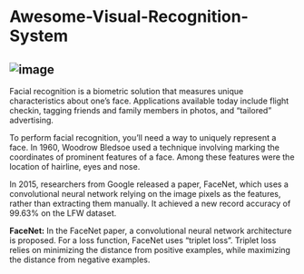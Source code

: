 # Awesome-Visual-Recognition-System
![image](https://github.com/mejbass/Awesome-Visual-Recognition-System/assets/130122304/0048db68-3e00-41db-b890-effc982caf8d)
-----
Facial recognition is a biometric solution that measures unique characteristics about one’s face. Applications available today include flight checkin, tagging friends and family members in photos, and “tailored” advertising.

To perform facial recognition, you’ll need a way to uniquely represent a face. In 1960, Woodrow Bledsoe used a technique involving marking the coordinates of prominent features of a face. Among these features were the location of hairline, eyes and nose.

In 2015, researchers from Google released a paper, FaceNet, which uses a convolutional neural network relying on the image pixels as the features, rather than extracting them manually. It achieved a new record accuracy of 99.63% on the LFW dataset.

**FaceNet:** In the FaceNet paper, a convolutional neural network architecture is proposed. For a loss function, FaceNet uses “triplet loss”. Triplet loss relies on minimizing the distance from positive examples, while maximizing the distance from negative examples.

